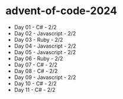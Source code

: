 # advent-of-code-2024

  - Day 01 - C# - 2/2
  - Day 02 - Javascript - 2/2
  - Day 03 - Ruby - 2/2
  - Day 04 - Javascript - 2/2
  - Day 05 - Javascript - 2/2
  - Day 06 - Ruby - 2/2
  - Day 07 - C# - 2/2
  - Day 08 - C# - 2/2
  - Day 09 - Javascript - 2/2
  - Day 10 - C# - 2/2
  - Day 11 - C# - 2/2

